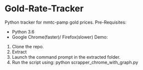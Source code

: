 # Gold-Rate-Tracker
Python tracker for mmtc-pamp gold prices.
Pre-Requisites:
- Python 3.6
- Google Chrome(faster)/ Firefox(slower)
Demo:
1. Clone the repo.
2. Extract
3. Launch the command prompt in the extracted folder.
4. Run the script using: python scrapper_chrome_with_graph.py
